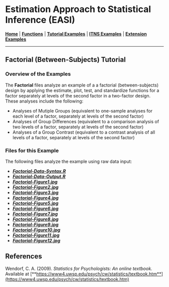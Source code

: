 # Estimation Approach to Statistical Inference (EASI)

[**Home**](https://github.com/cwendorf/EASI/) | 
[**Functions**](https://github.com/cwendorf/EASI/tree/master/A-Functions) | 
[**Tutorial Examples**](https://github.com/cwendorf/EASI/tree/master/B-TutorialExamples) | 
[**ITNS Examples**](https://github.com/cwendorf/EASI/tree/master/C-ITNSExamples) | 
[**Extension Examples**](https://github.com/cwendorf/EASI/tree/master/D-ExtensionExamples)

---

## Factorial (Between-Subjects) Tutorial

### Overview of the Examples

The **Factorial** files analyze an example of a a factorial (between-subjects) design by applying the estimate, plot, test, and standardize functions for a factor separately at levels of the second factor in a two-factor design. These analyses include the following:

- Analyses of Mutiple Groups (equivalent to one-sample analyses for each level of a factor, separately at levels of the second factor)
- Analyses of Group Differences (equivalent to a comparison analysis of two levels of a factor, separately at levels of the second factor)
- Analyses of a Group Contrast (equivalent to a contrast analysis of all levels of a factor, separately at levels of the second factor)

### Files for this Example

The following files analyze the example using raw data input:

- [**_Factorial-Data-Syntax.R_**](./Factorial-Data-Syntax.R)
- [**_Factorial-Data-Output.R_**](./Factorial-Data-Output.R)
- [**_Factorial-Figure1.jpg_**](./Factorial-Figure1.jpg)
- [**_Factorial-Figure2.jpg_**](./Factorial-Figure2.jpg)
- [**_Factorial-Figure3.jpg_**](./Factorial-Figure3.jpg) 
- [**_Factorial-Figure4.jpg_**](./Factorial-Figure4.jpg)
- [**_Factorial-Figure5.jpg_**](./Factorial-Figure5.jpg)
- [**_Factorial-Figure6.jpg_**](./Factorial-Figure6.jpg)
- [**_Factorial-Figure7.jpg_**](./Factorial-Figure7.jpg) 
- [**_Factorial-Figure8.jpg_**](./Factorial-Figure8.jpg)
- [**_Factorial-Figure9.jpg_**](./Factorial-Figure9.jpg)
- [**_Factorial-Figure10.jpg_**](./Factorial-Figure10.jpg)
- [**_Factorial-Figure11.jpg_**](./Factorial-Figure11.jpg) 
- [**_Factorial-Figure12.jpg_**](./Factorial-Figure12.jpg)

## References

Wendorf, C. A. (2009). _Statistics for Psychologists: An online textbook._ Available at [**https://www4.uwsp.edu/psych/cw/statistics/textbook.htm**](https://www4.uwsp.edu/psych/cw/statistics/textbook.htm)
